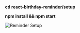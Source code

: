 **cd react-birthday-reminder/setup**

**npm install && npm start**




![Reminder Setup](https://user-images.githubusercontent.com/68228757/156886051-42fc31d7-f04d-4a94-b74e-77c9a726268c.png)
